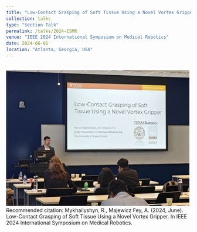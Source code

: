 ```yaml
---
title: "Low-Contact Grasping of Soft Tissue Using a Novel Vortex Gripper"
collection: talks
type: "Section Talk"
permalink: /talks/2024-ISMR
venue: "IEEE 2024 International Symposium on Medical Robotics"
date: 2024-06-01
location: "Atlanta, Georgia, USA"
---
```

<br/><img src='/images/ISMR2024.jpg' width='500'>
Recommended citation: Mykhailyshyn, R., Majewicz Fey, A. (2024, June). Low-Contact Grasping of Soft Tissue Using a Novel Vortex Gripper. In IEEE 2024 International Symposium on Medical Robotics.